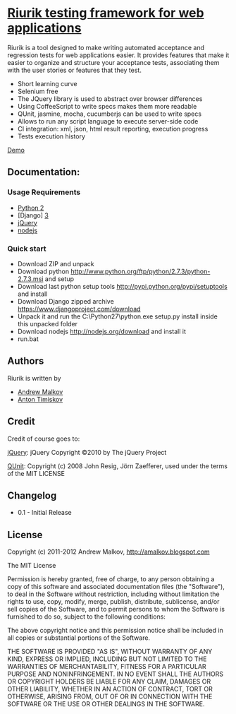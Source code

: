 <a name="README">[Riurik testing framework for web applications](https://github.com/andrew-malkov/Riurik)</a>
=======
Riurik is a tool designed to make writing automated acceptance and regression tests for web applications easier. It provides features that make it easier to organize and structure your acceptance tests, associating them with the user stories or features that they test. 

* Short learning curve
* Selenium free
* The JQuery library is used to abstract over browser differences
* Using CoffeeScript to write specs makes them more readable
* QUnit, jasmine, mocha, cucumberjs can be used to write specs
* Allows to run any script language to execute server-side code
* CI integration: xml, json, html result reporting, execution progress
* Tests execution history 

<a name="DEMO">[Demo](http://www.youtube.com/watch?v=W13HB3FEkdo)</a>

Documentation:
--------------

### Usage Requirements

* [Python 2][2]
* [Django] [3]
* [jQuery][1]
* [nodejs][7]
 
### Quick start

* Download ZIP and unpack
* Download python http://www.python.org/ftp/python/2.7.3/python-2.7.3.msi and setup
* Download last python setup tools http://pypi.python.org/pypi/setuptools and install
* Download Django zipped archive https://www.djangoproject.com/download
* Unpack it and run the C:\Python27\python.exe setup.py install inside this unpacked folder
* Download nodejs http://nodejs.org/download and install it
* run.bat

Authors
------
Riurik is written by

* [Andrew Malkov][amalkov]
* [Anton Timiskov][atimiskov]

Credit
------

Credit of course goes to:

[jQuery][0]: jQuery Copyright ©2010 by The jQuery Project

[QUnit][1]: Copyright (c) 2008 John Resig, Jörn Zaefferer, used under the terms of the MIT LICENSE

Changelog
---------

* 0.1 - Initial Release

License
-------

Copyright (c) 2011-2012 Andrew Malkov, http://amalkov.blogspot.com

The MIT License

Permission is hereby granted, free of charge, to any person obtaining
a copy of this software and associated documentation files (the
"Software"), to deal in the Software without restriction, including
without limitation the rights to use, copy, modify, merge, publish,
distribute, sublicense, and/or sell copies of the Software, and to
permit persons to whom the Software is furnished to do so, subject to
the following conditions:

The above copyright notice and this permission notice shall be
included in all copies or substantial portions of the Software.

THE SOFTWARE IS PROVIDED "AS IS", WITHOUT WARRANTY OF ANY KIND,
EXPRESS OR IMPLIED, INCLUDING BUT NOT LIMITED TO THE WARRANTIES OF
MERCHANTABILITY, FITNESS FOR A PARTICULAR PURPOSE AND
NONINFRINGEMENT. IN NO EVENT SHALL THE AUTHORS OR COPYRIGHT HOLDERS BE
LIABLE FOR ANY CLAIM, DAMAGES OR OTHER LIABILITY, WHETHER IN AN ACTION
OF CONTRACT, TORT OR OTHERWISE, ARISING FROM, OUT OF OR IN CONNECTION
WITH THE SOFTWARE OR THE USE OR OTHER DEALINGS IN THE SOFTWARE.


[0]: http://jquery.com "jQuery"
[1]: http://docs.jquery.com/QUnit "QUnit"
[2]: http://python.org/ "Python 2"
[3]: https://www.djangoproject.com "Django"
[4]: https://github.com/andrew-malkov/Riurik/downloads "Riurik Download"
[5]: https://docs.djangoproject.com/en/1.3/topics/install
[6]: http://www.python.org
[7]: http://nodejs.org
[DjangoBindings]: https://github.com/andrew-malkov/Riurik-Django/downloads
[amalkov]: https://github.com/andrew-malkov
[atimiskov]: https://github.com/AntonTimiskov
[AddingPythonToWindowsPath]: http://code.google.com/p/tryton/wiki/AddingPythonToWindowsPath
